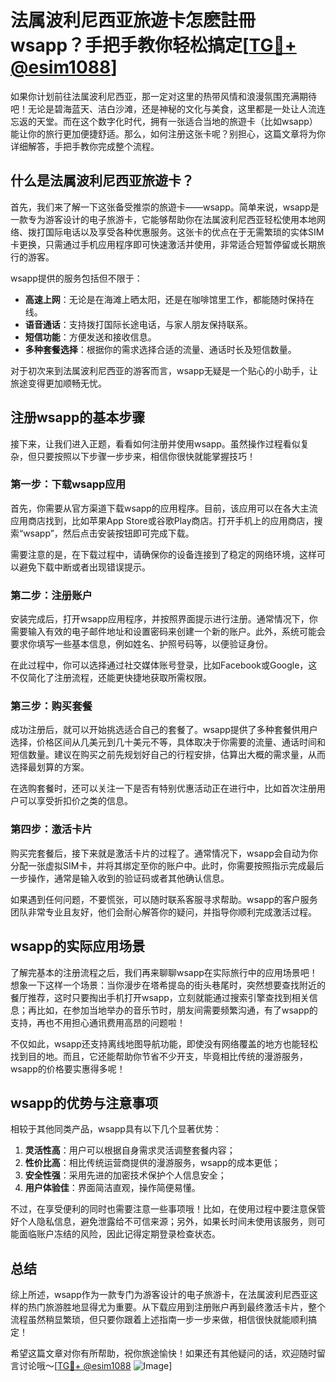 # 法属波利尼西亚旅遊卡怎麽註冊 wsapp？手把手教你轻松搞定[[TG💪+ @esim1088](https://t.me/s/esim1088)]

如果你计划前往法属波利尼西亚，那一定对这里的热带风情和浪漫氛围充满期待吧！无论是碧海蓝天、洁白沙滩，还是神秘的文化与美食，这里都是一处让人流连忘返的天堂。而在这个数字化时代，拥有一张适合当地的旅遊卡（比如wsapp）能让你的旅行更加便捷舒适。那么，如何注册这张卡呢？别担心，这篇文章将为你详细解答，手把手教你完成整个流程。

## 什么是法属波利尼西亚旅遊卡？

首先，我们来了解一下这张备受推崇的旅遊卡——wsapp。简单来说，wsapp是一款专为游客设计的电子旅游卡，它能够帮助你在法属波利尼西亚轻松使用本地网络、拨打国际电话以及享受各种优惠服务。这张卡的优点在于无需繁琐的实体SIM卡更换，只需通过手机应用程序即可快速激活并使用，非常适合短暂停留或长期旅行的游客。

wsapp提供的服务包括但不限于：

- **高速上网**：无论是在海滩上晒太阳，还是在咖啡馆里工作，都能随时保持在线。
- **语音通话**：支持拨打国际长途电话，与家人朋友保持联系。
- **短信功能**：方便发送和接收信息。
- **多种套餐选择**：根据你的需求选择合适的流量、通话时长及短信数量。

对于初次来到法属波利尼西亚的游客而言，wsapp无疑是一个贴心的小助手，让旅途变得更加顺畅无忧。

## 注册wsapp的基本步骤

接下来，让我们进入正题，看看如何注册并使用wsapp。虽然操作过程看似复杂，但只要按照以下步骤一步步来，相信你很快就能掌握技巧！

### 第一步：下载wsapp应用

首先，你需要从官方渠道下载wsapp的应用程序。目前，该应用可以在各大主流应用商店找到，比如苹果App Store或谷歌Play商店。打开手机上的应用商店，搜索“wsapp”，然后点击安装按钮即可完成下载。

需要注意的是，在下载过程中，请确保你的设备连接到了稳定的网络环境，这样可以避免下载中断或者出现错误提示。

### 第二步：注册账户

安装完成后，打开wsapp应用程序，并按照界面提示进行注册。通常情况下，你需要输入有效的电子邮件地址和设置密码来创建一个新的账户。此外，系统可能会要求你填写一些基本信息，例如姓名、护照号码等，以便验证身份。

在此过程中，你可以选择通过社交媒体账号登录，比如Facebook或Google，这不仅简化了注册流程，还能更快捷地获取所需权限。

### 第三步：购买套餐

成功注册后，就可以开始挑选适合自己的套餐了。wsapp提供了多种套餐供用户选择，价格区间从几美元到几十美元不等，具体取决于你需要的流量、通话时间和短信数量。建议在购买之前先规划好自己的行程安排，估算出大概的需求量，从而选择最划算的方案。

在选购套餐时，还可以关注一下是否有特别优惠活动正在进行中，比如首次注册用户可以享受折扣价之类的信息。

### 第四步：激活卡片

购买完套餐后，接下来就是激活卡片的过程了。通常情况下，wsapp会自动为你分配一张虚拟SIM卡，并将其绑定至你的账户中。此时，你需要按照指示完成最后一步操作，通常是输入收到的验证码或者其他确认信息。

如果遇到任何问题，不要慌张，可以随时联系客服寻求帮助。wsapp的客户服务团队非常专业且友好，他们会耐心解答你的疑问，并指导你顺利完成激活过程。

## wsapp的实际应用场景

了解完基本的注册流程之后，我们再来聊聊wsapp在实际旅行中的应用场景吧！想象一下这样一个场景：当你漫步在塔希提岛的街头巷尾时，突然想要查找附近的餐厅推荐，这时只要掏出手机打开wsapp，立刻就能通过搜索引擎查找到相关信息；再比如，在参加当地举办的音乐节时，朋友间需要频繁沟通，有了wsapp的支持，再也不用担心通讯费用高昂的问题啦！

不仅如此，wsapp还支持离线地图导航功能，即使没有网络覆盖的地方也能轻松找到目的地。而且，它还能帮助你节省不少开支，毕竟相比传统的漫游服务，wsapp的价格要实惠得多呢！

## wsapp的优势与注意事项

相较于其他同类产品，wsapp具有以下几个显著优势：

1. **灵活性高**：用户可以根据自身需求灵活调整套餐内容；
2. **性价比高**：相比传统运营商提供的漫游服务，wsapp的成本更低；
3. **安全性强**：采用先进的加密技术保护个人信息安全；
4. **用户体验佳**：界面简洁直观，操作简便易懂。

不过，在享受便利的同时也需要注意一些事项哦！比如，在使用过程中要注意保管好个人隐私信息，避免泄露给不可信来源；另外，如果长时间未使用该服务，则可能面临账户冻结的风险，因此记得定期登录检查状态。

## 总结

综上所述，wsapp作为一款专门为游客设计的电子旅游卡，在法属波利尼西亚这样的热门旅游胜地显得尤为重要。从下载应用到注册账户再到最终激活卡片，整个流程虽然稍显繁琐，但只要你跟着上述指南一步一步来做，相信很快就能顺利搞定！

希望这篇文章对你有所帮助，祝你旅途愉快！如果还有其他疑问的话，欢迎随时留言讨论哦～[[TG💪+ @esim1088](https://t.me/s/esim1088) ![Image](https://i.postimg.cc/4NQfJmqS/Snipaste-2025-05-13-00-14-12.png)]